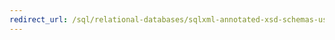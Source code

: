 ```yaml
---
redirect_url: /sql/relational-databases/sqlxml-annotated-xsd-schemas-using/using-annotations-in-xsd-schemas-sqlxml-4-0?toc=%2fsql%2frelational-databases%2fsqlxml-annotated-xsd-schemas-using%2ftoc.json
---
```

